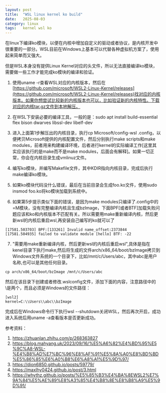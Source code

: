 ```yaml
---
layout: post
title:  "WSL linux kernel ko build"
date:   2025-08-03
category: linux
tags:   kernel wsl ko
---
```


在linux下编译ko模块，以便在内核中增加自定义的驱动或者协议，是内核开发中很重要的一部分。WSL目前在Windows上基本可以代替各种虚拟机方案了，使用起来简单而又强大。

但是WSL本身没有提供Linux Kernel对应的头文件，所以无法直接编译ko模块，需要做一些工作才能完成ko模块的编译和验证。

1. 使用uname -r查看WSL对应的内核版本，然后在[https://github.com/microsoft/WSL2-Linux-Kernel/releases](https://github.com/microsoft/WSL2-Linux-Kernel/releases)找对应的内核版本。如果你想尝试比较新的内核版本也可以，比如验证新的内核特性。下载对应的内核tar.gz文件到本地解压。

2. 在WSL下安装必要的编译工具，一般的是：sudo apt install build-essential flex bison dwarves libssl-dev libelf-dev

3. 进入上面第1步解压出的内核目录，执行cp Microsoft/config-wsl .config，以便拷贝Microsoft提供的内核配置文件，然后分别执行make scripts和make modules，前者用来构建编译环境，后者进行kernel的实际编译工作[这里其实应该执行的是make而不是make modules，后面会有解释]。如果一切正常，你会在内核目录生成vmlinuz文件。

4. 编写ko模块，并编写Makefile文件，其中KDIR指向内核目录，完成后执行make编译ko模块。

5. 如果ko模块代码没什么错误，最后在当前目录会生成foo.ko文件，使用sudo insmod foo.ko将ko模块加载到系统中。

6. 如果第5步提示类似下面的错误，是因为make modules只编译了.config中的=M模块，没有完整编译内核且生成bzImage，下面BPF[或者BTF]加载失败问题应该和ko和内核版本不匹配有关。所以需要用make重新编译内核，然后更新wsl的内核后重启wsl,再安装自己编写的ko就可以了

```shell
[17581.503703] BPF:[133261] Invalid name_offset:2373844
[17581.504935] failed to validate module [hello] BTF: -22
```

7. "需要用make重新编译内核，然后更新wsl的内核后重启wsl",具体是指在kenel目录下执行make,然后将生成的文件arch/x86_64/boot/bzImage拷贝到Windows文件系统的一个目录下，比如/mnt/c/Users/abc，其中abc是用户名称,也可以是其他任何目录。

```shell
cp arch/x86_64/boot/bzImage /mnt/c/Users/abc
```

然后在该目录下创建或者修改.wslconfig文件，添加下面的内容，注意路径中的\是两个，而且必须是Windows的文件路径：

```shell
[wsl2]
kernel=C:\\Users\\abc\\bzImage
```

完成后在Windows命令行下执行wsl --shutdown关闭WSL，然后再次开启，成功进入系统后用uname -a查看版本是否更新成功。

参考资料：
1. https://zhuanlan.zhihu.com/p/268363827
2. https://blog.mahyang.uk/2023/09/16/%E5%A6%82%E4%BD%95%E5%9C%A8-WSL-%E4%B8%AD%E7%BC%96%E8%AF%91%E5%8A%A0%E8%BD%BD%E5%86%85%E6%A0%B8%E6%A8%A1%E5%9D%97/
3. https://dion6850.github.io/posts/59779/
4. https://maxlhy0424.github.io/post/3.html
5. https://whythz.github.io/posts/%E5%85%B3%E4%BA%8EWSL2%E7%9A%84%E5%AE%89%E8%A3%85%E4%B8%8E%E8%B8%A9%E5%9D%91/